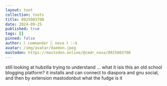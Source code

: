 ```yaml
---
layout: toot
collection: toots
title: 0925003700
date: 2024-09-25
published: true
tags: []
pinned: false
author: ⸸ commander ░ nova ⸸ :~$
avatar: /img/avatar/daemon.jpeg
mastodon: https://mastodon.online/@cmdr_nova/0925003700
---
```


still looking at hubzilla trying to understand ... what it isis this an old school blogging platform? it installs and can connect to diaspora and gnu social, and then by extension mastodonbut what the fudge is it
